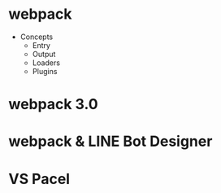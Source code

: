 # webpack
 - Concepts
    - Entry
    - Output
    - Loaders
    - Plugins

# webpack 3.0

# webpack & LINE Bot Designer 

# VS Pacel
